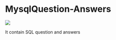 # MysqlQuestion-Answers  
<img src ="https://i0.wp.com/learn.onemonth.com/wp-content/uploads/2019/07/image2-1.png?w=600&ssl=1">

It contain SQL question and answers 
